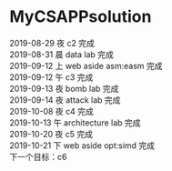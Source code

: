 # MyCSAPPsolution
2019-08-29 夜 c2 完成  
2019-08-31 晨 data lab 完成  
2019-09-12 上 web aside asm:easm 完成  
2019-09-12 午 c3 完成  
2019-09-13 夜 bomb lab 完成  
2019-09-14 夜 attack lab 完成  
2019-10-08 夜 c4 完成  
2019-10-13 午 architecture lab 完成  
2019-10-20 夜 c5 完成  
2019-10-21 下 web aside opt:simd 完成  
下一个目标：c6  

